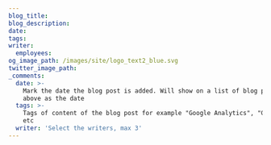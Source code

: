 ```yaml
---
blog_title:
blog_description:
date:
tags:
writer:
  employees:
og_image_path: /images/site/logo_text2_blue.svg
twitter_image_path:
_comments:
  date: >-
    Mark the date the blog post is added. Will show on a list of blog posts
    above as the date
  tags: >-
    Tags of content of the blog post for example "Google Analytics", "GitHub"
    etc
  writer: 'Select the writers, max 3'
---
```

